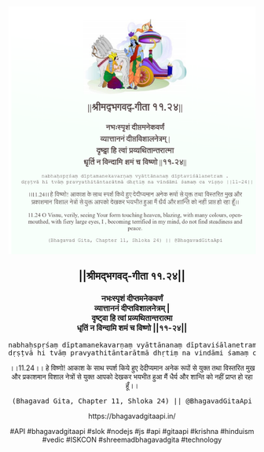 <img src="../../asset/BG_11_24.png"/>
<center><h2>||श्रीमद्‍भगवद्‍-गीता ११.२४||</h2>
<h3>नभःस्पृशं दीप्तमनेकवर्णं<br/>व्यात्ताननं दीप्तविशालनेत्रम् |<br/>दृष्ट्वा हि त्वां प्रव्यथितान्तरात्मा<br/>धृतिं न विन्दामि शमं च विष्णो ||११-२४||</h3>
<pre>nabhaḥspṛśaṃ dīptamanekavarṇaṃ vyāttānanaṃ dīptaviśālanetram .<br/>dṛṣṭvā hi tvāṃ pravyathitāntarātmā dhṛtiṃ na vindāmi śamaṃ ca viṣṇo ||11-24||</pre>
<p>।।11.24।। हे विष्णो! आकाश के साथ स्पर्श किये हुए देदीप्यमान अनेक रूपों से युक्त तथा विस्तरित मुख और प्रकाशमान विशाल नेत्रों से युक्त आपको देखकर भयभीत हुआ मैं धैर्य और शान्ति को नहीं प्राप्त हो रहा हूँ।।</p>
<pre>(Bhagavad Gita, Chapter 11, Shloka 24) || @BhagavadGitaApi</pre><p>https://bhagavadgitaapi.in/</p><p>#API #bhagavadgitaapi #slok #nodejs #js #api #gitaapi #krishna #hinduism #vedic #ISKCON #shreemadbhagavadgita #technology</p></center>